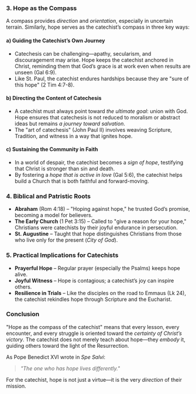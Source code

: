 ### **3. Hope as the Compass**
A compass provides *direction* and *orientation*, especially in uncertain terrain. Similarly, hope serves as the catechist’s compass in three key ways:

#### **a) Guiding the Catechist’s Own Journey**
- Catechesis can be challenging—apathy, secularism, and discouragement may arise. Hope keeps the catechist anchored in Christ, reminding them that God’s grace is at work even when results are unseen (Gal 6:9).
- Like St. Paul, the catechist endures hardships because they are "sure of this hope" (2 Tim 4:7-8).

#### **b) Directing the Content of Catechesis**
- A catechist must always point toward *the ultimate goal*: union with God. Hope ensures that catechesis is not reduced to moralism or abstract ideas but remains *a journey toward salvation*.
- The "art of catechesis" (John Paul II) involves weaving Scripture, Tradition, and witness in a way that ignites hope.

#### **c) Sustaining the Community in Faith**
- In a world of despair, the catechist becomes a *sign of hope*, testifying that Christ is stronger than sin and death.
- By fostering a *hope that is active in love* (Gal 5:6), the catechist helps build a Church that is both faithful and forward-moving.

### **4. Biblical and Patristic Roots**
- **Abraham** (Rom 4:18) – "Hoping against hope," he trusted God’s promise, becoming a model for believers.
- **The Early Church** (1 Pet 3:15) – Called to "give a reason for your hope," Christians were catechists by their joyful endurance in persecution.
- **St. Augustine** – Taught that hope distinguishes Christians from those who live only for the present (*City of God*).

### **5. Practical Implications for Catechists**
- **Prayerful Hope** – Regular prayer (especially the Psalms) keeps hope alive.
- **Joyful Witness** – Hope is contagious; a catechist’s joy can inspire others.
- **Resilience in Trials** – Like the disciples on the road to Emmaus (Lk 24), the catechist rekindles hope through Scripture and the Eucharist.

### **Conclusion**
"Hope as the compass of the catechist" means that every lesson, every encounter, and every struggle is oriented toward the *certainty of Christ’s victory*. The catechist does not merely teach about hope—they *embody* it, guiding others toward the light of the Resurrection.  

As Pope Benedict XVI wrote in *Spe Salvi*:  
> *"The one who has hope lives differently."*  

For the catechist, hope is not just a virtue—it is the very *direction* of their mission.